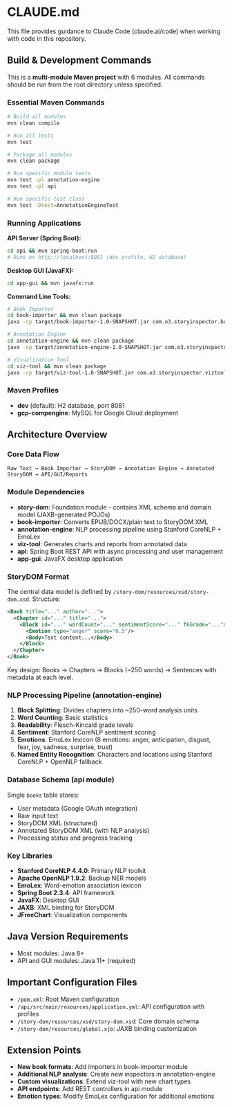 # CLAUDE.md

This file provides guidance to Claude Code (claude.ai/code) when working with code in this repository.

## Build & Development Commands

This is a **multi-module Maven project** with 6 modules. All commands should be run from the root directory unless specified.

### Essential Maven Commands
```bash
# Build all modules
mvn clean compile

# Run all tests
mvn test

# Package all modules
mvn clean package

# Run specific module tests
mvn test -pl annotation-engine
mvn test -pl api

# Run specific test class
mvn test -Dtest=AnnotationEngineTest
```

### Running Applications

**API Server (Spring Boot):**
```bash
cd api && mvn spring-boot:run
# Runs on http://localhost:8081 (dev profile, H2 database)
```

**Desktop GUI (JavaFX):**
```bash
cd app-gui && mvn javafx:run
```

**Command Line Tools:**
```bash
# Book Importer
cd book-importer && mvn clean package
java -cp target/book-importer-1.0-SNAPSHOT.jar com.o3.storyinspector.bookimporter.BookImporterCLI -T plain -I input.txt -O output.xml

# Annotation Engine  
cd annotation-engine && mvn clean package
java -cp target/annotation-engine-1.0-SNAPSHOT.jar com.o3.storyinspector.annotation.AnnotationEngineCLI -I input.xml -O annotated.xml

# Visualization Tool
cd viz-tool && mvn clean package
java -cp target/viz-tool-1.0-SNAPSHOT.jar com.o3.storyinspector.viztool.VizToolCLI -I annotated.xml -O report.html
```

### Maven Profiles
- **dev** (default): H2 database, port 8081
- **gcp-compengine**: MySQL for Google Cloud deployment

## Architecture Overview

### Core Data Flow
```
Raw Text → Book Importer → StoryDOM → Annotation Engine → Annotated StoryDOM → API/GUI/Reports
```

### Module Dependencies
- **story-dom**: Foundation module - contains XML schema and domain model (JAXB-generated POJOs)
- **book-importer**: Converts EPUB/DOCX/plain text to StoryDOM XML
- **annotation-engine**: NLP processing pipeline using Stanford CoreNLP + EmoLex
- **viz-tool**: Generates charts and reports from annotated data
- **api**: Spring Boot REST API with async processing and user management
- **app-gui**: JavaFX desktop application

### StoryDOM Format
The central data model is defined by `/story-dom/resources/xsd/story-dom.xsd`. Structure:
```xml
<Book title="..." author="...">
  <Chapter id="..." title="...">
    <Block id="..." wordCount="..." sentimentScore="..." fkGrade="...">
      <Emotion type="anger" score="0.5"/>
      <Body>Text content...</Body>
    </Block>
  </Chapter>
</Book>
```

Key design: Books → Chapters → Blocks (~250 words) → Sentences with metadata at each level.

### NLP Processing Pipeline (annotation-engine)
1. **Block Splitting**: Divides chapters into ~250-word analysis units
2. **Word Counting**: Basic statistics  
3. **Readability**: Flesch-Kincaid grade levels
4. **Sentiment**: Stanford CoreNLP sentiment scoring
5. **Emotions**: EmoLex lexicon (8 emotions: anger, anticipation, disgust, fear, joy, sadness, surprise, trust)
6. **Named Entity Recognition**: Characters and locations using Stanford CoreNLP + OpenNLP fallback

### Database Schema (api module)
Single `books` table stores:
- User metadata (Google OAuth integration)
- Raw input text
- StoryDOM XML (structured)
- Annotated StoryDOM XML (with NLP analysis)
- Processing status and progress tracking

### Key Libraries
- **Stanford CoreNLP 4.4.0**: Primary NLP toolkit
- **Apache OpenNLP 1.9.2**: Backup NER models
- **EmoLex**: Word-emotion association lexicon
- **Spring Boot 2.3.4**: API framework
- **JavaFX**: Desktop GUI
- **JAXB**: XML binding for StoryDOM
- **JFreeChart**: Visualization components

## Java Version Requirements
- Most modules: Java 8+
- API and GUI modules: Java 11+ (required)

## Important Configuration Files
- `/pom.xml`: Root Maven configuration
- `/api/src/main/resources/application.yml`: API configuration with profiles
- `/story-dom/resources/xsd/story-dom.xsd`: Core domain schema
- `/story-dom/resources/global.xjb`: JAXB binding customization

## Extension Points
- **New book formats**: Add importers in book-importer module
- **Additional NLP analysis**: Create new inspectors in annotation-engine
- **Custom visualizations**: Extend viz-tool with new chart types
- **API endpoints**: Add REST controllers in api module
- **Emotion types**: Modify EmoLex configuration for additional emotions